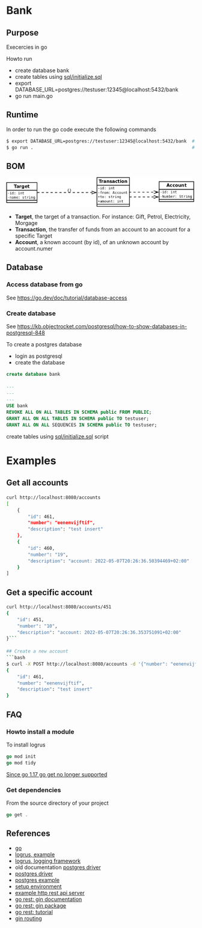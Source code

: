 # Bank

## Purpose
Execercies in go

Howto run
- create database bank
- create tables using [sql/initialize.sql](sql/initialize.sql)
- export DATABASE_URL=postgres://testuser:12345@localhost:5432/bank
- go run main.go
  
## Runtime
In order to run the go code execute the following commands
```bash
$ export DATABASE_URL=postgres://testuser:12345@localhost:5432/bank  # Define database source see [Create database]
$ go run .                                                           # Source is in multiple files
```

## BOM

![Bank model](Bank.png)

- **Target**, the target of a transaction. For instance: Gift, Petrol, Electricity, Morgage
- **Transaction**, the transfer of funds from an account to an account for a specific Target
- **Account**, a known account (by id), of an unknown account by account.numer

## Database
### Access database from go
See https://go.dev/doc/tutorial/database-access

### Create database
See https://kb.objectrocket.com/postgresql/how-to-show-databases-in-postgresql-848 

To create a postgres database
- login as postgresql
- create the database

```sql
create database bank

---
--- 
---
USE bank
REVOKE ALL ON ALL TABLES IN SCHEMA public FROM PUBLIC;
GRANT ALL ON ALL TABLES IN SCHEMA public TO testuser;
GRANT ALL ON ALL SEQUENCES IN SCHEMA public TO testuser;


```
create tables using [sql/initialize.sql](sql/initialize.sql) script

# Examples

## Get all accounts
```bash
curl http://localhost:8080/accounts
[
    {
        "id": 461,
        "number": "eenenvijftif",
        "description": "test insert"
    },
    {
        "id": 460,
        "number": "19",
        "description": "account: 2022-05-07T20:26:36.50394469+02:00"
    }
]    
```

## Get a specific account
```bash
curl http://localhost:8080/accounts/451
{
    "id": 451,
    "number": "10",
    "description": "account: 2022-05-07T20:26:36.353751091+02:00"
}```

## Create a new account
```bash
$ curl -X POST http://localhost:8080/accounts -d '{"number": "eenenvijftif", "description": "test insert"}'
{
    "id": 461,
    "number": "eenenvijftif",
    "description": "test insert"
}
```

## FAQ
### Howto install a module
To install logrus

```go
go mod init
go mod tidy
```
[Since go 1.17 go get no longer supported](https://go.dev/doc/go-get-install-deprecation)

### Get dependencies
From the source directory of your project
```go
go get .
```

## References
- [go](https://go.dev/)
- [logrus, example](https://golangdocs.com/logging-in-go-logrus-package)
- [logrus, logging framework](https://github.com/Sirupsen/logrus)
- old documentation [postgres driver](https://github.com/lib/pq)
- [postgres driver](https://github.com/jackc/pgx)
- [postgres example](https://golangdocs.com/golang-postgresql-example)
- [setup environment](https://www.digitalocean.com/community/tutorials/how-to-install-go-and-set-up-a-local-programming-environment-on-ubuntu-18-04)
- [example http rest api server](https://dzone.com/articles/how-to-write-a-http-rest-api-server-in-go-in-minut)
- [go rest: gin documentation](https://gin-gonic.com/docs/)
- [go rest: gin package](https://pkg.go.dev/github.com/gin-gonic/gin)
- [go rest: tutorial](https://go.dev/doc/tutorial/web-service-gin)
- [gin routing](https://programmer.group/gin-framework-series-02-routing-and-parameters.html)
